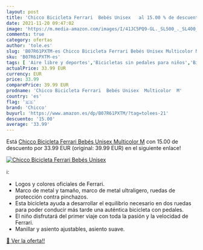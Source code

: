 ```yaml
---
layout: post
title: 'Chicco Bicicleta Ferrari  Bebés Unisex   al 15.00 % de descuento'
date: 2021-11-20 09:47:02
image: 'https://m.media-amazon.com/images/I/41JC5PQ9-GL._SL500_._SL400_.jpg'
comments: true
category: ofertas
author: 'tole.es'
slug: 'B07R61PXTM-es Chicco Bicicleta Ferrari Bebés Unisex Multicolor M'
sku: 'B07R61PXTM-es'
tags: [ 'Aire libre y deportes','Bicicletas sin pedales para niños','Bicicletas, triciclos y correpasillos','Juguetes','Juguetes y juegos','bebés','chicco', ]
actualPrice: 33.99 EUR
currency: EUR
price: 33.99
comparePrice: 39.99 EUR
prodname: 'Chicco Bicicleta Ferrari  Bebés Unisex  Multicolor  M'
country: 'es'
flag: '🇪🇸'
brand: 'Chicco'
buyurl: 'https://www.amazon.es/dp/B07R61PXTM/?tag=tolees-21'
descuento: '15.00'
average: '33.99'
---
```


Está [Chicco Bicicleta Ferrari  Bebés Unisex  Multicolor  M](https://www.amazon.es/dp/B07R61PXTM/?tag=tolees-21) con 15.00 de descuento por 33.99 EUR (original: 39.99 EUR) en el siguiente enlace!

[![Chicco Bicicleta Ferrari  Bebés Unisex  ](https://m.media-amazon.com/images/I/41JC5PQ9-GL._SL500_._SL400_.jpg)](https://www.amazon.es/dp/B07R61PXTM/?tag=tolees-21)

ℹ️:

- Logos y colores oficiales de Ferrari.
- Marco de metal y tamaño, marco de metal ultraligero, ruedas de protección contra pinchazos.
- Esta bicicleta ayuda a desarrollar el equilibrio necesario en dos ruedas para poder conducir más tarde una auténtica bicicleta con pedales.
- El niño disfrutará del primer viaje con toda la pasión y la velocidad de Ferrari.
- Manillar y asiento ajustables, asiento suave.

[🛒 Ver la oferta!!](https://www.amazon.es/dp/B07R61PXTM/?tag=tolees-21)
